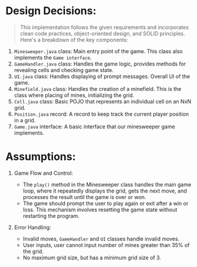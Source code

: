 # Design Decisions:


> This implementation follows the given requirements and incorporates clean code practices, object-oriented design, and SOLID principles. Here's a breakdown of the key components:

1. `Minesweeper.java` class: Main entry point of the game. This class also implements the `Game interface`.
2. `GameHandler.java` class: Handles the game logic, provides methods for revealing cells and checking game state.
3. `UI.java` class: Handles displaying of prompt messages. Overall UI of the game.
4. `Minefield.java` class: Handles the creation of a minefield. This is the class where placing of mines, initializing the grid.
5. `Cell.java` class: Basic POJO that represents an individual cell on an NxN grid.
6. `Position.java` record: A record to keep track the current player position in a grid.
7. `Game.java` interface: A basic interface that our minesweeper game implements.


# Assumptions:

1. Game Flow and Control:
   * The `play()` method in the Minesweeper class handles the main game loop, where it repeatedly displays the grid, gets the next move, and processes the result until the game is over or won.
   * The game should prompt the user to play again or exit after a win or loss. This mechanism involves resetting the game state without restarting the program.
   
2. Error Handling:
   * Invalid moves, `GameHandler` and `UI` classes handle invalid moves.
   * User inputs, user cannot input number of mines greater than 35% of the grid.
   * No maximum grid size, but has a minimum grid size of 3.